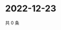 # 2022-12-23

共 0 条

<!-- BEGIN WEIBO -->
<!-- 最后更新时间 Fri Dec 23 2022 06:13:09 GMT+0800 (China Standard Time) -->

<!-- END WEIBO -->
